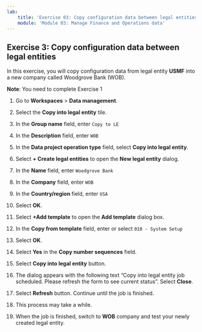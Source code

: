 ```yaml
---
lab:
    title: 'Exercise 03: Copy configuration data between legal entities'
    module: 'Module 03: Manage Finance and Operations data'
---
```

## Exercise 3: Copy configuration data between legal entities

In this exercise, you will copy configuration data from legal entity **USMF** into a new company called Woodgrove Bank (WOB).

**Note**: You need to complete Exercise 1

1.  Go to **Workspaces** > **Data management**.

2.  Select the **Copy into legal entity** tile.

3.  In the **Group name** field, enter `Copy to LE`

4.  In the **Description** field, enter `WOB`

5.  In the **Data project operation type** field, select **Copy into legal entity**.

6.  Select **+ Create legal entities** to open the **New legal entity** dialog.

7.  In the **Name** field, enter `Woodgrove Bank`

8.  In the **Company** field, enter `WOB`

9.  In the **Country/region** field, enter `USA`

10. Select **OK**.

11. Select **+Add template** to open the **Add template** dialog box.

12. In the **Copy from template** field, enter or select `010 - System Setup`

13. Select **OK**. 

14. Select **Yes** in the **Copy number sequences** field.

15. Select **Copy into legal entity** button.

16. The dialog appears with the following text “Copy into legal entity job scheduled. Please refresh the form to see current status”. Select **Close**.

17. Select **Refresh** button. Continue until the job is finished.

18. This process may take a while.

19. When the job is finished, switch to **WOB** company and test your newly created legal entity.

